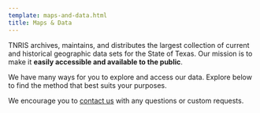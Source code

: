 ```yaml
---
template: maps-and-data.html
title: Maps & Data
---
```

TNRIS archives, maintains, and distributes the largest collection of current and historical geographic data sets for the State of Texas. Our mission is to make it **easily accessible and available to the public**.

We have many ways for you to explore and access our data. Explore below to find the method that best suits your purposes. 

We encourage you to [contact us](contact) with any questions or custom requests.
